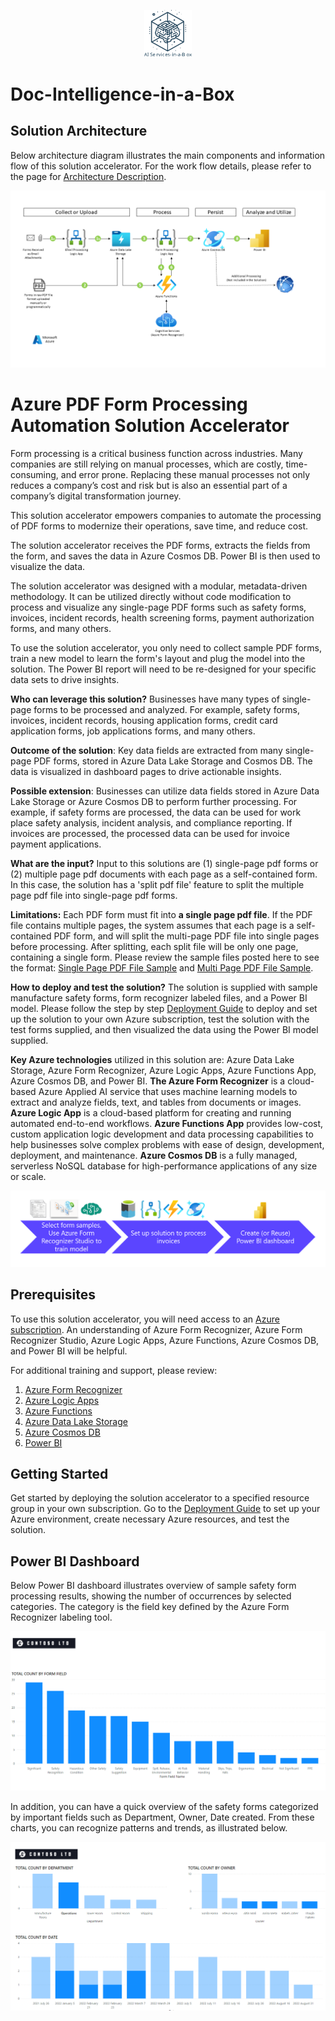 <p align="center">
  <img src="../../Assets/images/aiservices-in-a-box.svg" alt="FTA AI Services-in-a-Box: Deployment Accelerator" style="width: 15%" />
</p>

# Doc-Intelligence-in-a-Box

## Solution Architecture
Below architecture diagram illustrates the main components and information flow of this solution accelerator. For the work flow details, please refer to the page for [Architecture Description](./Deployment/Architecture_Description/README.md). 

![Architecture Diagram](./Deployment/Images/Arch-SA-PDF-Form-Processing-Automation-AAC.png "PDF Form Processing Automation Architecture Diagram")

# Azure PDF Form Processing Automation Solution Accelerator

Form processing is a critical business function across industries. Many companies are still relying on manual processes, which are costly, time-consuming, and error prone. Replacing these manual processes not only reduces a company’s cost and risk but is also an essential part of a company’s digital transformation journey. 

This solution accelerator empowers companies to automate the processing of PDF forms to modernize their operations, save time, and reduce cost.

The solution accelerator receives the PDF forms, extracts the fields from the form, and saves the data in Azure Cosmos DB. Power BI is then used to visualize the data.

The solution accelerator was designed with a modular, metadata-driven methodology. It can be utilized directly without code modification to process and visualize any single-page PDF forms such as safety forms, invoices, incident records, health screening forms, payment authorization forms, and many others.

To use the solution accelerator, you only need to collect sample PDF forms, train a new model to learn the form's layout and plug the model into the solution. The Power BI report will need to be re-designed for your specific data sets to drive insights.

**Who can leverage this solution?** Businesses have many types of single-page forms to be processed and analyzed. For example, safety forms, invoices, incident records, housing application forms, credit card application forms, job applications forms, and many others.

**Outcome of the solution**: Key data fields are extracted from many single-page PDF forms, stored in Azure Data Lake Storage and Cosmos DB. The data is visualized in dashboard pages to drive actionable insights. 

**Possible extension**: Businesses can utilize data fields stored in Azure Data Lake Storage or Azure Cosmos DB to perform further processing. For example, if safety forms are processed, the data can be used for work place safety analysis, incident analysis, and compliance reporting. If invoices are processed, the processed data can be used for invoice payment applications. 

**What are the input?** Input to this solutions are (1) single-page pdf forms or (2) multiple page pdf documents with each page as a self-contained form. In this case, the solution has a 'split pdf file' feature to split the multiple page pdf file into single-page pdf forms. 

**Limitations:** Each PDF form must fit into **a single page pdf file**. If the PDF file contains multiple pages, the system assumes that each page is a self-contained PDF form, and will split the multi-page PDF file into single pages before processing. After splitting, each split file will be only one page, containing a single form. Please review the sample files posted here to see the format: [Single Page PDF File Sample](./Deployment/Data/samples/test/contoso_set_1/ContosoSafety360-Sample-1.pdf) and [Multi Page PDF File Sample](./Deployment/Data/samples/test/contoso_set_1/ContosoSafety360-Combo-1.pdf).

**How to deploy and test the solution?**  The solution is supplied with sample manufacture safety forms, form recognizer labeled files, and a Power BI model. Please follow the step by step [Deployment Guide](./Deployment/README.md) to deploy and set up the solution to your own Azure subscription, test the solution with the test forms supplied, and then visualized the data using the Power BI model supplied. 

**Key Azure technologies** utilized in this solution are:  Azure Data Lake Storage,  Azure Form Recognizer, Azure Logic Apps, Azure Functions App, Azure Cosmos DB, and Power BI.  **The Azure Form Recognizer** is a cloud-based Azure Applied AI service that uses machine learning models to extract and analyze fields, text, and tables from documents or images. **Azure Logic App** is a cloud-based platform for creating and running automated end-to-end workflows. **Azure Functions App** provides low-cost, custom application logic development and data processing capabilities to help businesses solve complex problems with ease of design, development, deployment, and maintenance. **Azure Cosmos DB** is a fully managed, serverless NoSQL database for high-performance applications of any size or scale. 

![Process flow](./Deployment/Images/Process-Flow.png "Process flow")

## Prerequisites

To use this solution accelerator, you will need access to an [Azure subscription](https://azure.microsoft.com/en-us/free/). An understanding of Azure Form Recognizer, Azure Form Recognizer Studio, Azure Logic Apps, Azure Functions, Azure Cosmos DB, and Power BI will be helpful. 

For additional training and support, please review:

1. [Azure Form Recognizer](https://azure.microsoft.com/en-us/services/form-recognizer/)
2. [Azure Logic Apps](https://azure.microsoft.com/en-us/services/logic-apps/#overview)
3. [Azure Functions](https://docs.microsoft.com/en-us/azure/azure-functions/functions-overview)
4. [Azure Data Lake Storage](https://docs.microsoft.com/en-us/azure/storage/blobs/data-lake-storage-introduction)
5. [Azure Cosmos DB](https://azure.microsoft.com/en-us/services/cosmos-db/)
6. [Power BI](https://docs.microsoft.com/en-us/power-bi/fundamentals/power-bi-overview)


## Getting Started
Get started by deploying the solution accelerator to a specified resource group in your own subscription. Go to the [Deployment Guide](./Deployment/README.md) to set up your Azure environment, create necessary Azure resources, and test the solution. 

## Power BI Dashboard

Below Power BI dashboard illustrates overview of sample safety form processing results, showing the number of occurrences by selected categories. The category is the field key defined by the Azure Form Recognizer labeling tool.  

![PBI w Text Search](./Deployment/Images/PBI-Overview.png)

In addition, you can have a quick overview of the safety forms categorized by important fields such as Department, Owner, Date created. From these charts, you can recognize patterns and trends, as illustrated below. 

![PBI w Summary](./Deployment/Images/PBI-Metrics.png)